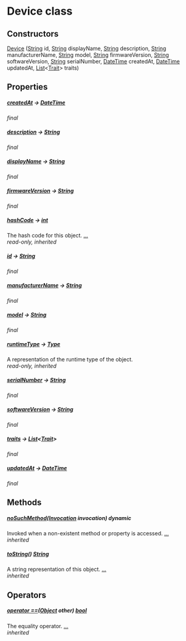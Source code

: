 


# Device class












## Constructors

[Device](../repository_devices_devices_repository/Device/Device.md) ([String](https://api.flutter.dev/flutter/dart-core/String-class.html) id, [String](https://api.flutter.dev/flutter/dart-core/String-class.html) displayName, [String](https://api.flutter.dev/flutter/dart-core/String-class.html) description, [String](https://api.flutter.dev/flutter/dart-core/String-class.html) manufacturerName, [String](https://api.flutter.dev/flutter/dart-core/String-class.html) model, [String](https://api.flutter.dev/flutter/dart-core/String-class.html) firmwareVersion, [String](https://api.flutter.dev/flutter/dart-core/String-class.html) softwareVersion, [String](https://api.flutter.dev/flutter/dart-core/String-class.html) serialNumber, [DateTime](https://api.flutter.dev/flutter/dart-core/DateTime-class.html) createdAt, [DateTime](https://api.flutter.dev/flutter/dart-core/DateTime-class.html) updatedAt, [List](https://api.flutter.dev/flutter/dart-core/List-class.html)&lt;[Trait](../repository_devices_devices_repository/Trait-class.md)> traits)

    


## Properties

##### [createdAt](../repository_devices_devices_repository/Device/createdAt.md) &#8594; [DateTime](https://api.flutter.dev/flutter/dart-core/DateTime-class.html)



   
_final_



##### [description](../repository_devices_devices_repository/Device/description.md) &#8594; [String](https://api.flutter.dev/flutter/dart-core/String-class.html)



   
_final_



##### [displayName](../repository_devices_devices_repository/Device/displayName.md) &#8594; [String](https://api.flutter.dev/flutter/dart-core/String-class.html)



   
_final_



##### [firmwareVersion](../repository_devices_devices_repository/Device/firmwareVersion.md) &#8594; [String](https://api.flutter.dev/flutter/dart-core/String-class.html)



   
_final_



##### [hashCode](https://api.flutter.dev/flutter/dart-core/Object/hashCode.html) &#8594; [int](https://api.flutter.dev/flutter/dart-core/int-class.html)



The hash code for this object. [...](https://api.flutter.dev/flutter/dart-core/Object/hashCode.html)  
_read-only, inherited_



##### [id](../repository_devices_devices_repository/Device/id.md) &#8594; [String](https://api.flutter.dev/flutter/dart-core/String-class.html)



   
_final_



##### [manufacturerName](../repository_devices_devices_repository/Device/manufacturerName.md) &#8594; [String](https://api.flutter.dev/flutter/dart-core/String-class.html)



   
_final_



##### [model](../repository_devices_devices_repository/Device/model.md) &#8594; [String](https://api.flutter.dev/flutter/dart-core/String-class.html)



   
_final_



##### [runtimeType](https://api.flutter.dev/flutter/dart-core/Object/runtimeType.html) &#8594; [Type](https://api.flutter.dev/flutter/dart-core/Type-class.html)



A representation of the runtime type of the object.   
_read-only, inherited_



##### [serialNumber](../repository_devices_devices_repository/Device/serialNumber.md) &#8594; [String](https://api.flutter.dev/flutter/dart-core/String-class.html)



   
_final_



##### [softwareVersion](../repository_devices_devices_repository/Device/softwareVersion.md) &#8594; [String](https://api.flutter.dev/flutter/dart-core/String-class.html)



   
_final_



##### [traits](../repository_devices_devices_repository/Device/traits.md) &#8594; [List](https://api.flutter.dev/flutter/dart-core/List-class.html)&lt;[Trait](../repository_devices_devices_repository/Trait-class.md)>



   
_final_



##### [updatedAt](../repository_devices_devices_repository/Device/updatedAt.md) &#8594; [DateTime](https://api.flutter.dev/flutter/dart-core/DateTime-class.html)



   
_final_




## Methods

##### [noSuchMethod](https://api.flutter.dev/flutter/dart-core/Object/noSuchMethod.html)([Invocation](https://api.flutter.dev/flutter/dart-core/Invocation-class.html) invocation) dynamic



Invoked when a non-existent method or property is accessed. [...](https://api.flutter.dev/flutter/dart-core/Object/noSuchMethod.html)  
_inherited_



##### [toString](https://api.flutter.dev/flutter/dart-core/Object/toString.html)() [String](https://api.flutter.dev/flutter/dart-core/String-class.html)



A string representation of this object. [...](https://api.flutter.dev/flutter/dart-core/Object/toString.html)  
_inherited_




## Operators

##### [operator ==](https://api.flutter.dev/flutter/dart-core/Object/operator_equals.html)([Object](https://api.flutter.dev/flutter/dart-core/Object-class.html) other) [bool](https://api.flutter.dev/flutter/dart-core/bool-class.html)



The equality operator. [...](https://api.flutter.dev/flutter/dart-core/Object/operator_equals.html)  
_inherited_











